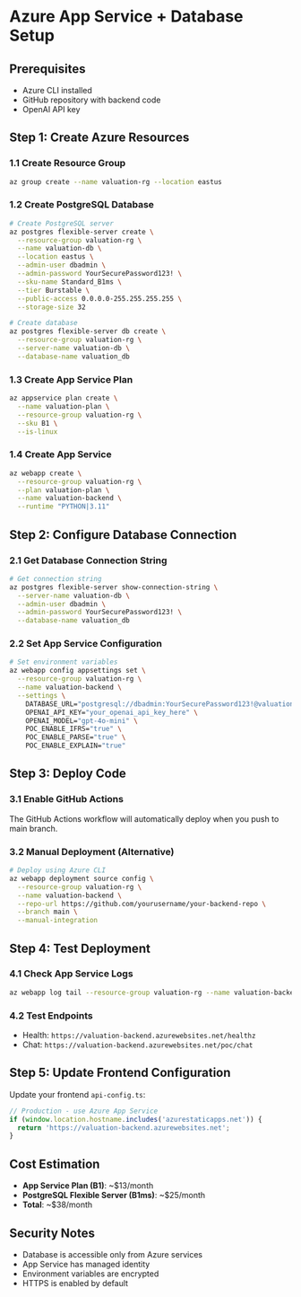 # Azure App Service + Database Setup

## Prerequisites
- Azure CLI installed
- GitHub repository with backend code
- OpenAI API key

## Step 1: Create Azure Resources

### 1.1 Create Resource Group
```bash
az group create --name valuation-rg --location eastus
```

### 1.2 Create PostgreSQL Database
```bash
# Create PostgreSQL server
az postgres flexible-server create \
  --resource-group valuation-rg \
  --name valuation-db \
  --location eastus \
  --admin-user dbadmin \
  --admin-password YourSecurePassword123! \
  --sku-name Standard_B1ms \
  --tier Burstable \
  --public-access 0.0.0.0-255.255.255.255 \
  --storage-size 32

# Create database
az postgres flexible-server db create \
  --resource-group valuation-rg \
  --server-name valuation-db \
  --database-name valuation_db
```

### 1.3 Create App Service Plan
```bash
az appservice plan create \
  --name valuation-plan \
  --resource-group valuation-rg \
  --sku B1 \
  --is-linux
```

### 1.4 Create App Service
```bash
az webapp create \
  --resource-group valuation-rg \
  --plan valuation-plan \
  --name valuation-backend \
  --runtime "PYTHON|3.11"
```

## Step 2: Configure Database Connection

### 2.1 Get Database Connection String
```bash
# Get connection string
az postgres flexible-server show-connection-string \
  --server-name valuation-db \
  --admin-user dbadmin \
  --admin-password YourSecurePassword123! \
  --database-name valuation_db
```

### 2.2 Set App Service Configuration
```bash
# Set environment variables
az webapp config appsettings set \
  --resource-group valuation-rg \
  --name valuation-backend \
  --settings \
    DATABASE_URL="postgresql://dbadmin:YourSecurePassword123!@valuation-db.postgres.database.azure.com:5432/valuation_db" \
    OPENAI_API_KEY="your_openai_api_key_here" \
    OPENAI_MODEL="gpt-4o-mini" \
    POC_ENABLE_IFRS="true" \
    POC_ENABLE_PARSE="true" \
    POC_ENABLE_EXPLAIN="true"
```

## Step 3: Deploy Code

### 3.1 Enable GitHub Actions
The GitHub Actions workflow will automatically deploy when you push to main branch.

### 3.2 Manual Deployment (Alternative)
```bash
# Deploy using Azure CLI
az webapp deployment source config \
  --resource-group valuation-rg \
  --name valuation-backend \
  --repo-url https://github.com/yourusername/your-backend-repo \
  --branch main \
  --manual-integration
```

## Step 4: Test Deployment

### 4.1 Check App Service Logs
```bash
az webapp log tail --resource-group valuation-rg --name valuation-backend
```

### 4.2 Test Endpoints
- Health: `https://valuation-backend.azurewebsites.net/healthz`
- Chat: `https://valuation-backend.azurewebsites.net/poc/chat`

## Step 5: Update Frontend Configuration

Update your frontend `api-config.ts`:
```typescript
// Production - use Azure App Service
if (window.location.hostname.includes('azurestaticapps.net')) {
  return 'https://valuation-backend.azurewebsites.net';
}
```

## Cost Estimation
- **App Service Plan (B1)**: ~$13/month
- **PostgreSQL Flexible Server (B1ms)**: ~$25/month
- **Total**: ~$38/month

## Security Notes
- Database is accessible only from Azure services
- App Service has managed identity
- Environment variables are encrypted
- HTTPS is enabled by default
